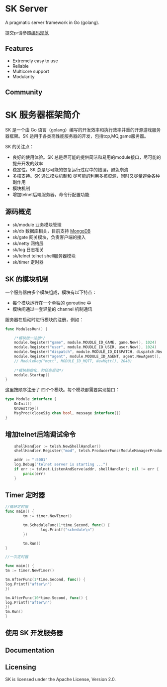 SK Server 
====
A pragmatic  server framework in Go (golang).

提交pr请参照[编码规范](https://github.com/Corner-W/sk/blob/dev/CodeStyle.md)


Features
---------

* Extremely easy to use
* Reliable
* Multicore support
* Modularity

Community
---------
SK 服务器框架简介
==================

SK 是一个由 Go 语言（golang）编写的开发效率和执行效率并重的开源游戏服务器框架。SK 适用于各类高性能服务器的开发，包括tcp,MQ,game服务器。

SK 的关注点：

* 良好的使用体验。SK 总是尽可能的提供简洁和易用的module接口，尽可能的提升开发的效率
* 稳定性。SK 总是尽可能的恢复运行过程中的错误，避免崩溃
* 多核支持。SK 通过模块机制和 尽可能的利用多核资源，同时又尽量避免各种副作用
* 模块机制
* 增加telnet后端服务器，命令行配置功能


源码概览
---------------

* sk/module 业务模块管理
* sk/db 数据库相关，目前支持 [MongoDB](https://www.mongodb.org/)
* sk/gate 网关模块，负责客户端的接入
* sk/netty 网络层
* sk/log 日志相关
* sk/telnet telnet shell服务器模块
* sk/timer 定时器


SK 的模块机制
---------------

一个服务器由多个模块组成，模块有以下特点：

* 每个模块运行在一个单独的 goroutine 中
* 模块间通过一套轻量的 channel 机制通讯

服务器在启动时进行模块的注册，例如：

```go
func ModulesRun() {

    /*模块统一注册*/
    module.Register("game", module.MOUDLE_ID_GAME, game.New(), 1024)
    module.Register("user", module.MOUDLE_ID_USER, user.New(), 1024)
    module.Register("dispatch", module.MODULE_ID_DISPATCH, dispatch.NewDispatch(), 1024)
    module.Register("agent", module.MODULE_ID_AGENT, agent.NewAgent(), 2048)
    // ModuleReg("mqtt", MODULE_ID_MQTT, NewMqtt(), 2048)
    
    /*模块初始化，和任务启动*/
    module.Startup()
}
```

这里按顺序注册了 四个个模块。每个模块都需要实现接口：

```go
type Module interface {
	OnInit()
	OnDestroy()
	MsgProc(closeSig chan bool, message interface{})
}
```

增加telnet后端调试命令
-----------
```go
    shellHandler := telsh.NewShellHandler()
    shellHandler.Register("mod", telsh.ProducerFunc(ModuleManagerProducer))

    addr := ":5001"
    log.Debug("telnet server is starting ...")
    if err := telnet.ListenAndServe(addr, shellHandler); nil != err {
        panic(err)
    }
```

Timer 定时器
----------
```go
//循环定时器
func main() {
        tm := timer.NewTimer()

        tm.ScheduleFunc(1*time.Second, func() {
                log.Printf("schedule\n")
        })

        tm.Run()
}

//一次定时器

func main() {
tm := timer.NewTimer()

tm.AfterFunc(1*time.Second, func() {
log.Printf("after\n")
})

tm.AfterFunc(10*time.Second, func() {
log.Printf("after\n")
})
tm.Run()
}

```


使用 SK 开发服务器
---------------




Documentation
---------


Licensing
---------

SK is licensed under the Apache License, Version 2.0. 
